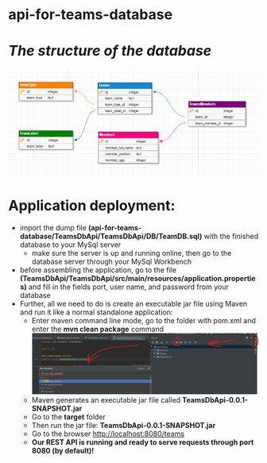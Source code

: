 # api-for-teams-database

# _The structure of the database_
![Database structure](/DBstructure.png)

# Application deployment:
* import the dump file **(api-for-teams-database/TeamsDbApi/TeamsDbApi/DB/TeamDB.sql)** with the finished database to your MySql server
  * make sure the server is up and running online, then go to the database server through your MySql Workbench
* before assembling the application, go to the file **(TeamsDbApi/TeamsDbApi/src/main/resources/application.properties)** and fill in the fields port, user name, and password from your database
* Further, all we need to do is create an executable jar file using Maven and run it like a normal standalone application:
  * Enter maven command line mode, go to the folder with pom.xml and enter the __mvn clean package__ command ![Instruct](/instruct.png)
  * Maven generates an executable jar file called **TeamsDbApi-0.0.1-SNAPSHOT.jar**
  * Go to the **target** folder
  * Then run the jar file: **TeamsDbApi-0.0.1-SNAPSHOT.jar**
  * Go to the browser [http://localhost:8080/teams](http://localhost:8080/teams)
  * **Our REST API is running and ready to serve requests through port 8080 (by default)!**
